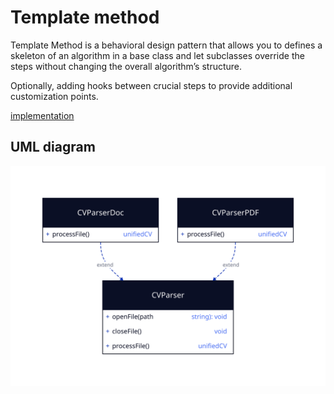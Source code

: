 # Template method

Template Method is a behavioral design pattern that allows you to defines a skeleton of an algorithm in a base class and let subclasses override the steps without changing the overall algorithm’s structure.

Optionally, adding hooks between crucial steps to provide additional customization points.

[implementation](./template.ts)

## UML diagram

![Template method](./template.svg)
